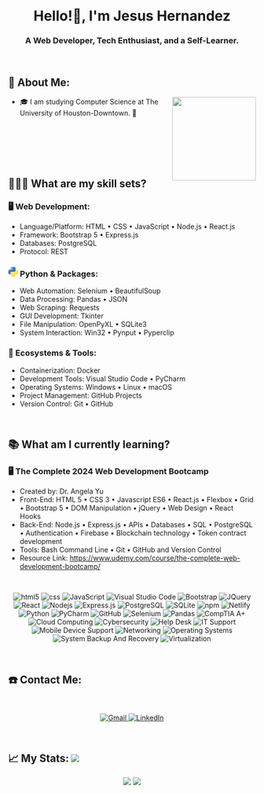 <h1 align="center">Hello!👋, I'm Jesus Hernandez</h1>
<h3 align="center">A Web Developer, Tech Enthusiast, and a Self-Learner.</h3>

<p>&nbsp;</p>

## 📖 About Me:
<a href="https://github.com/JesusHdz"><img align="right" width="170" height="170" src="https://media.giphy.com/media/v1.Y2lkPTc5MGI3NjExNjQ4bXhjMTd2N3N1dTh4amFubmtzMzdmNHd2NTU0NTR4OXZmMGlvOSZlcD12MV9pbnRlcm5hbF9naWZfYnlfaWQmY3Q9Zw/uB86ZyWQsnFSGYe2sA/giphy.gif"></a>
   - 🎓 I am studying Computer Science at The University of Houston-Downtown. 🐊

<p>&nbsp;</p>
<p>&nbsp;</p>
<p>&nbsp;</p>

## 👨🏻‍💻 What are my skill sets?

<h3>🖥️ Web Development:</h3>

   - Language/Platform: HTML • CSS • JavaScript • Node.js • React.js
   - Framework: Bootstrap 5 • Express.js 
   - Databases: PostgreSQL
   - Protocol: REST 

<h3><img src="assets/python-logo.png" alt="Python Logo"> Python & Packages:</h3>

   - Web Automation: Selenium • BeautifulSoup
   - Data Processing: Pandas • JSON
   - Web Scraping: Requests
   - GUI Development: Tkinter
   - File Manipulation: OpenPyXL • SQLite3
   - System Interaction: Win32 • Pynput • Pyperclip
   
<h3>💽 Ecosystems & Tools:</h3>

   - Containerization: Docker
   - Development Tools: Visual Studio Code • PyCharm
   - Operating Systems: Windows • Linux • macOS
   - Project Management: GitHub Projects
   - Version Control: Git • GitHub

<br>

## 📚 What am I currently learning?

<h3>🖥️ The Complete 2024 Web Development Bootcamp</h3>

   - Created by: Dr. Angela Yu
   - Front-End: HTML 5 • CSS 3 • Javascript ES6 • React.js • Flexbox • Grid • Bootstrap 5 • DOM Manipulation • jQuery • Web Design • React Hooks
   - Back-End: Node.js • Express.js • APIs • Databases • SQL • PostgreSQL • Authentication • Firebase • Blockchain technology • Token contract development   
   - Tools: Bash Command Line • Git • GitHub and Version Control   
   - Resource Link: https://www.udemy.com/course/the-complete-web-development-bootcamp/

<p>&nbsp;</p>
<p align="center">
   <img alt="html5" src="https://img.shields.io/badge/-HTML5-E34F26?style=flat-square&logo=html5&logoColor=white" />
<img alt="css" src="https://img.shields.io/badge/-CSS3-1572B6?style=flat-square&logo=css3&logoColor=white" />
<img alt="JavaScript" src="https://img.shields.io/badge/JavaScript-F7DF1E?style=flat-square&logo=javascript&logoColor=black" />
<img alt="Visual Studio Code" src="https://img.shields.io/badge/Visual_Studio_Code-007ACC?style=flat-square&logo=visual-studio-code&logoColor=white" />
<img alt="Bootstrap" src="https://img.shields.io/badge/Bootstrap-563D7C?style=flat-square&logo=bootstrap&logoColor=white" />
<img alt="JQuery" src="https://img.shields.io/badge/jQuery-0769AD?style=flat-square&logo=jquery&logoColor=white" />
<img alt="React" src="https://img.shields.io/badge/-React-45b8d8?style=flat-square&logo=react&logoColor=white" />
<img alt="Nodejs" src="https://img.shields.io/badge/-Nodejs-43853d?style=flat-square&logo=Node.js&logoColor=white" />
<img alt="Express.js" src="https://img.shields.io/badge/Express.js-000000?style=flat-square&logo=express&logoColor=white" />
<img alt="PostgreSQL" src="https://img.shields.io/badge/PostgreSQL-336791?style=flat-square&logo=postgresql&logoColor=white" />
<img alt="SQLite" src="https://img.shields.io/badge/SQLite-07405E?style=flat-square&logo=sqlite&logoColor=white" />
<img alt="npm" src="https://img.shields.io/badge/-NPM-CB3837?style=flat-square&logo=npm&logoColor=white" />
<img alt="Netlify" src="https://img.shields.io/badge/Netlify-%23000000.svg?style=flat-square&logo=netlify&logoColor=#00C7B7" />
<img alt="Python" src="https://img.shields.io/badge/Python-3776AB?style=flat-square&logo=python&logoColor=white" />
<img alt="PyCharm" src="https://img.shields.io/badge/PyCharm-000000?style=flat-square&logo=pycharm&logoColor=white" />
<img alt="GitHub" src="https://img.shields.io/badge/GitHub-100000?style=flat-square&logo=github&logoColor=white" />
<img alt="Selenium" src="https://img.shields.io/badge/Selenium-43B02A?style=flat-square&logo=selenium&logoColor=white" />
<img alt="Pandas" src="https://img.shields.io/badge/Pandas-150458?style=flat-square&logo=pandas&logoColor=white" />
<img alt="CompTIA A+" src="https://img.shields.io/badge/CompTIA_A%2B-3D9970?style=flat-square&logo=comptia&logoColor=white" />
<img alt="Cloud Computing" src="https://img.shields.io/badge/Cloud_Computing-FF5733?style=flat-square&logo=google-cloud&logoColor=white" />
<img alt="Cybersecurity" src="https://img.shields.io/badge/Cybersecurity-FFC300?style=flat-square&logo=security&logoColor=white" />
<img alt="Help Desk" src="https://img.shields.io/badge/Help_Desk-AAAAAA?style=flat-square&logo=help-desk&logoColor=white" />
<img alt="IT Support" src="https://img.shields.io/badge/IT_Support-FFDC00?style=flat-square&logo=help-desk&logoColor=white" />
<img alt="Mobile Device Support" src="https://img.shields.io/badge/Mobile_Device_Support-4CAF50?style=flat-square&logo=android&logoColor=white" />
<img alt="Networking" src="https://img.shields.io/badge/Networking-7FDBFF?style=flat-square&logo=cisco&logoColor=white" />
<img alt="Operating Systems" src="https://img.shields.io/badge/Operating_Systems-001f3f?style=flat-square&logo=windows&logoColor=white" />
<img alt="System Backup And Recovery" src="https://img.shields.io/badge/System_Backup_And_Recovery-7FDBFF?style=flat-square&logo=help-desk&logoColor=white" />
<img alt="Virtualization" src="https://img.shields.io/badge/Virtualization-85144b?style=flat-square&logo=vmware&logoColor=white" />


</p>

<p>&nbsp;</p>

## ☎️ Contact Me:
<br>
<p align = "center">
   <a href="mailto:jesushdz97@gmail.com" target="_blank">
      <img alt="Gmail" src="https://img.shields.io/badge/Gmail-D14836?style=for-the-badge&logo=gmail&logoColor=white" />
   </a>
   <a href="https://www.linkedin.com/in/jesus-h/" target="_blank">
      <img alt="LinkedIn" src="https://img.shields.io/badge/linkedin-%230077B5.svg?&style=for-the-badge&logo=linkedin&logoColor=white" />
   </a> 
</p>

<p>&nbsp;</p>

## 📈 My Stats:     <a href="https://github.com/JesusHdz"> <img src="https://komarev.com/ghpvc/?username=JesusHdz" /></a>
<p align = "center">
<a href="https://github.com/JesusHdz">
  <img src="http://github-readme-stats-eta-three-43.vercel.app/api?username=JesusHdz&count_private=true&show_icons=true&theme=material-palenight" /></a>
<a href="https://github.com/JesusHdz/">
<a href="https://github.com/JesusHdz/">
  <img width = "40%"src="http://github-readme-stats-eta-three-43.vercel.app/api/top-langs/?username=JesusHdz&layout=donut&theme=material-palenight" /></a>
